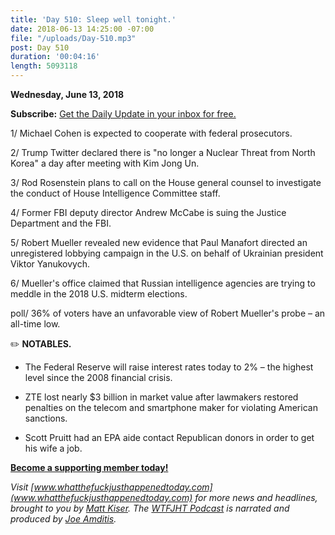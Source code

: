 ```yaml
---
title: 'Day 510: Sleep well tonight.'
date: 2018-06-13 14:25:00 -07:00
file: "/uploads/Day-510.mp3"
post: Day 510
duration: '00:04:16'
length: 5093118
---
```


**Wednesday, June 13, 2018**

**Subscribe:** [Get the Daily Update in your inbox for free.](https://whatthefuckjusthappenedtoday.com/subscribe/)

1/ Michael Cohen is expected to cooperate with federal prosecutors.

2/ Trump Twitter declared there is "no longer a Nuclear Threat from North Korea" a day after meeting with Kim Jong Un.

3/ Rod Rosenstein plans to call on the House general counsel to investigate the conduct of House Intelligence Committee staff.

4/ Former FBI deputy director Andrew McCabe is suing the Justice Department and the FBI.

5/ Robert Mueller revealed new evidence that Paul Manafort directed an unregistered lobbying campaign in the U.S. on behalf of Ukrainian president Viktor Yanukovych.

6/ Mueller's office claimed that Russian intelligence agencies are trying to meddle in the 2018 U.S. midterm elections.

poll/ 36% of voters have an unfavorable view of Robert Mueller's probe – an all-time low.

✏️ **NOTABLES.**

* The Federal Reserve will raise interest rates today to 2% – the highest level since the 2008 financial crisis.

* ZTE lost nearly $3 billion in market value after lawmakers restored penalties on the telecom and smartphone maker for violating American sanctions.

* Scott Pruitt had an EPA aide contact Republican donors in order to get his wife a job.

**[Become a supporting member today!](https://whatthefuckjusthappenedtoday.com/membership/?utm_source=2017\+Donors&utm_campaign=8dccd905d9-&utm_medium=email&utm_term=0_3bd36f654c-8dccd905d9-169730397)**

*Visit [www.whatthefuckjusthappenedtoday.com](www.whatthefuckjusthappenedtoday.com) for more news and headlines, brought to you by [Matt Kiser](https://twitter.com/Matt_Kiser). The [WTFJHT Podcast](https://whatthefuckjusthappenedtoday.com/podcasts/) is narrated and produced by [Joe Amditis](https://twitter.com/jsamditis).*
